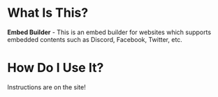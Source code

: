 # What Is This?

**Embed Builder** - This is an embed builder for websites which supports embedded contents such as Discord, Facebook, Twitter, etc.

# How Do I Use It?
Instructions are on the site!